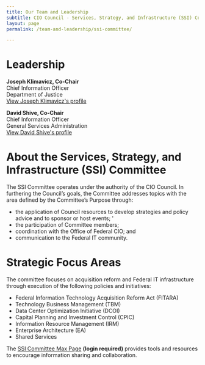 ```yaml
---
title: Our Team and Leadership
subtitle: CIO Council - Services, Strategy, and Infrastructure (SSI) Committee
layout: page
permalink: /team-and-leadership/ssi-committee/

---
```

# Leadership
**Joseph Klimavicz, Co-Chair**<br/>
Chief Information Officer<br/>
Department of Justice<br/>
[View Joseph Klimavicz's profile]({{base.url}}/members-and-leadership/klimavicz-joseph/)

**David Shive, Co-Chair**<br/>
Chief Information Officer<br/>
General Services Administration<br/>
[View David Shive's profile]({{base.url}}/members-and-leadership/shive-david/)

# About the Services, Strategy, and Infrastructure (SSI) Committee
The SSI Committee operates under the authority of the CIO Council. In furthering the Council’s goals, the Committee addresses topics with the area defined by the Committee’s Purpose through:
* the application of Council resources to develop strategies and policy advice and to sponsor or host events; '
* the participation of Committee members;
* coordination with the Office of Federal CIO; and
* communication to the Federal IT community.

# Strategic Focus Areas
The committee focuses on acquisition reform and Federal IT infrastructure through execution of the following policies and initiatives:
* Federal Information Technology Acquisition Reform Act (FITARA)
* Technology Business Management (TBM)
* Data Center Optimization Initiative (DCOI)
* Capital Planning and Investment Control (CPIC)
* Information Resource Management (IRM)
* Enterprise Architecture (EA)
* Shared Services

The [SSI Committee Max Page](https://community.max.gov/x/URp5K) **(login required)** provides tools and resources to encourage information sharing and collaboration.

